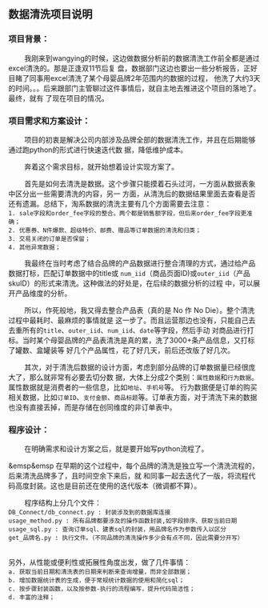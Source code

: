 数据清洗项目说明
---------------

### 项目背景：
  &emsp;&emsp;
  我刚来到wangying的时候，这边做数据分析前的数据清洗工作前全都是通过excel清洗的。那是正逢双11节后复
盘，数据部门这边也要出一些分析报告，正好目睹了同事用excel清洗了某个母婴品牌2年范围内的数据的过程，
他洗了大约3天的时间。。。后来跟部门主管聊过这件事情后，就自主地去推进这个项目的落地了。最终，就有
了现在项目的情况。<br>


### 项目需求和方案设计：
  &emsp;&emsp;
  项目的初衷是解决公司内部涉及品牌全部的数据清洗工作，并且在后期能够通过跑python的形式进行快速迭代数
据，降低维护成本。

  &emsp;&emsp;
  奔着这个需求目标，就开始想着设计实现方案了。
    
  &emsp;&emsp;
  首先是如何去清洗是数据。这个步骤只能摸着石头过河，一方面从数据表象中区分出一些需要清洗的内容，另一
方面，从清洗后的数据结果里面去查看是否还有遗漏。总结下，淘系数据的清洗主要有几个方面需要去注意：<br>
    `1. sale字段和order_fee字段的整合。两个都是销售额字段，但后来order_fee字段更准确；`<br>
    `2. 优惠券、N件爆款、超级特价、邮费、赠品等订单数据的清洗和归类；`<br>
    `3. 交易关闭的订单是否保留；`<br>
    `4. 其他异常数据；`<br>  

  &emsp;&emsp;
  我最终在当时考虑了结合品牌的产品数据进行整合清理的方式，通过给产品数据打标，匹配订单数据中的title或
`num_iid`（商品页面ID)或`outer_iid`（产品skuID）的形式来清洗。这种做法的好处是，在后续的数据分析的过程
中，可以展开产品维度的分析。 
  
  &emsp;&emsp;
  所以，作死般地，我又得去整合产品表（真的是 No 作 No Die）。整个清洗过程中最耗时、最麻烦的事情就是
这一步了。而且运营那边也没有，只能自己去去重所有的`title`、`outer_iid`、`num_iid`、`date`等字段，然后手动
对商品进行打标。当时某个母婴品牌的产品表清洗是真的累，洗了3000+条产品信息，又打标了罐数、盒罐装等
好几个产品属性，花了好几天，前后还改版了好几次。   
  
  &emsp;&emsp;
  其次，对于清洗后数据的设计方面，考虑到部分品牌的订单数据量已经很庞大了，那么就非常有必要去切分数
据，大体上分成2个类别：`属性数据`和`行为数据`。属性数据就是消费者的一些信息，比如`地址`、`手机号`等。
行为数据便是订单的购买相关数据，比如`订单ID`、`支付金额`、`商品标题`等。订单表方面，对于清洗下来的数据
也没有直接丢掉，而是存储在创同维度的非订单表中。  

### 程序设计：

  &emsp;&emsp;
  在明确需求和设计方案之后，就是要开始写python流程了。
  
  &emsp&emsp
  在早期的这个过程中，每个品牌的清洗是独立写一个清洗流程的，后来清洗品牌多了，且时间空余下来后，就
和同事一起去迭代了一版，将流程代码高度封装。这也是目前还在使用的迭代版本（微调都不算）。<br>

  &emsp;&emsp;
  程序结构上分几个文件：<br>
  `DB_Connect/db_connect.py : 封装涉及到的数据库连接`<br>
  `usage_method.py : 所有品牌都要涉及的操作函数封装,如字段排序、获取当前日期`<br>
  `usage_sql.py : 查询订单sql、建表sql的封装，用品牌名作为参数传入以区分`<br>
  `get_品牌名.py : 执行文件。（不同品牌的清洗操作多少会有点不同，因此需要分开写）`<br>
    

    
  &emsp;&emsp;    
  另外，从性能或便利性或拓展性角度出发，做了几件事情：<br>
  `a. 获取当前日期和清洗表的日期来判断来查询增量，而非全部数据；`<br>
  `b. 增加数据统计表的生成，便于常规统计数据的使用和简化sql；`<br>
  `c. 按步骤封装函数，以及按参数-执行的流程编写，提升代码简洁性；`<br>
  `d. 丰富的注释；`<br>
